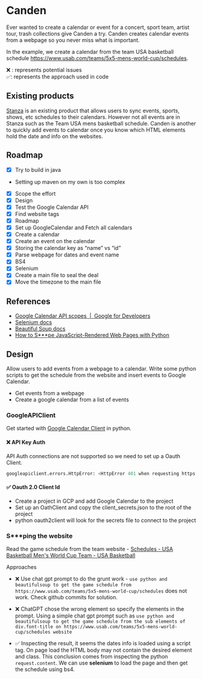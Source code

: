 # Canden

Ever wanted to create a calendar or event for a concert, sport team, artist tour, trash collections give Canden a try. Canden creates calendar events from a webpage so you never miss what is important.

In the example, we create a calendar from the team USA basketball schedule <https://www.usab.com/teams/5x5-mens-world-cup/schedules>.

❌ : represents potential issues  
✅: represents the approach used in code


## Existing products

[Stanza](https://www.stanza.co/?&search=nba-warriors&goT=feature) is an existing product that allows users to sync events, sports, shows, etc schedules to their calendars. However not all events are in Stanza such as the Team USA mens basketball schedule. Canden is another to quickly add events to calendar once you know which HTML elements hold the date and info on the websites.

## Roadmap

- [x]  Try to build in java
  - Setting up maven on my own is too complex
- [x]  Scope the effort
  - [x]  Design
  - [x]  Test the Google Calendar API
  - [x]  Find website tags
  - [x]  Roadmap
- [x]  Set up GoogleCalendar and Fetch all calendars
  - [x]  Create a calendar
  - [x]  Create an event on the calendar
  - [x]  Storing the calendar key as “name” vs “id”
- [x]  Parse webpage for dates and event name
  - [x]  BS4
  - [x]  Selenium
- [x]  Create a main file to seal the deal
  - [x]  Move the timezone to the main file

## References

- [Google Calendar API scopes  |  Google for Developers](https://developers.google.com/calendar/api/auth)
- [Selenium docs](https://selenium-python.readthedocs.io/index.html)
- [Beautiful Soup docs](https://www.crummy.com/software/BeautifulSoup/bs4/doc/)
- [How to S***pe JavaScript-Rendered Web Pages with Python](https://www.zenrows.com/blog/scraping-javascript-rendered-web-pages#requirements)

## Design

Allow users to add events from a webpage to a calendar. Write some python scripts to get the schedule from the website and insert events to Google Calendar.

- Get events from a webpage
- Create a google calendar from a list of events

### GoogleAPIClient

Get started with [Google Calendar Client](https://developers.google.com/calendar/api/quickstart/python) in python. 

#### ❌ API Key Auth

API Auth connections are not supported so we need to set up a Oauth Client.

```python
googleapiclient.errors.HttpError: <HttpError 401 when requesting https://www.googleapis.com/calendar/v3/users/me/calendarList?key=AIzaSyCAHNx-w6U3OEV3ypTpAeM8TCZgnPpIeGE&alt=json returned "API keys are not supported by this API. Expected OAuth2 access token or other authentication credentials that assert a principal. See https://cloud.google.com/docs/authentication". Details: "[{'message': 'Login Required.', 'domain': 'global', 'reason': 'required', 'location': 'Authorization', 'locationType': 'header'}]"
```

#### ✅ Oauth 2.0 Client Id

- Create a project in GCP and add Google Calendar to the project
- Set up an OathClient and copy the client_secrets.json to the root of the project
- python oauth2client will look for the secrets file to connect to the project

### S***ping the website

Read the game schedule from the team website - [Schedules -  USA Basketball Men's World Cup Team - USA Basketball](https://www.usab.com/teams/5x5-mens-world-cup/schedules)

Approaches

- ❌ Use chat gpt prompt to do the grunt work - `use python and beautifulsoup to get the game schedule from https://www.usab.com/teams/5x5-mens-world-cup/schedules` does not work. Check github commits for solution.

- ❌ ChatGPT chose the wrong element so specify the elements in the prompt. Using a simple chat gpt prompt such as `use python and beautifulsoup to get the game schedule from the sub elements of div.font-title on https://www.usab.com/teams/5x5-mens-world-cup/schedules website`
- ✅ Inspecting the result, it seems the dates info is loaded using a script tag. On page load the HTML body may not contain the desired element and class. This conclusion comes from inspecting the python `request.content`. We can use **selenium** to load the page and then get the schedule using bs4.
